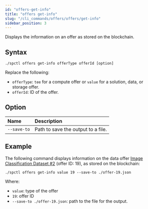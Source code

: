 ```yaml
---
id: "offers-get-info"
title: "offers get-info"
slug: "/cli_commands/offers/offers/get-info"
sidebar_position: 3
---
```


Displays the information on an offer as stored on the blockchain.

## Syntax

```
./spctl offers get-info offerType offerId [option]
```

Replace the following:
- `offerType`: `tee` for a compute offer or `value` for a solution, data, or storage offer.
- `offerId`: ID of the offer.

## Option

| **Name** | **Description** 
| :- | :- |
| `--save-to` | Path to save the output to a file. |

## Example

The following command displays information on the data offer [Image Classification Dataset #2](https://marketplace.superprotocol.com/data?offer=offerId%3D19) (offer ID: 19), as stored on the blockchain:

```
./spctl offers get-info value 19 --save-to ./offer-19.json
```

Where:

- `value`: type of the offer
- `19`: offer ID
- `--save-to ./offer-19.json`: path to the file for the output.